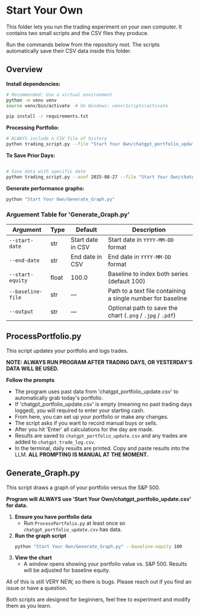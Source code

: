 # Start Your Own

This folder lets you run the trading experiment on your own computer. It contains two small scripts and the CSV files they produce.

Run the commands below from the repository root. The scripts automatically
save their CSV data inside this folder.

## Overview

**Install dependencies:**

```bash
# Recommended: Use a virtual environment
python -m venv venv
source venv/bin/activate  # On Windows: venv\Scripts\activate

pip install -r requirements.txt
```

**Processing Portfolio:**

```bash
# ALWAYS include a CSV file of history
python trading_script.py --file "Start Your Own/chatgpt_portfolio_update.csv"
```

**To Save Prior Days:**

```bash

# Save data with specific date
python trading_script.py --asof 2025-08-27 --file "Start Your Own/chatgpt_portfolio_update.csv"
```

**Generate performance graphs:**

```bash
python "Start Your Own/Generate_Graph.py"
```

### Arguement Table for 'Generate_Graph.py'

| Argument          | Type  | Default           | Description                                                 |
| ----------------- | ----- | ----------------- | ----------------------------------------------------------- |
| `--start-date`    | str   | Start date in CSV | Start date in `YYYY-MM-DD` format                           |
| `--end-date`      | str   | End date in CSV   | End date in `YYYY-MM-DD` format                             |
| `--start-equity`  | float | 100.0             | Baseline to index both series (default 100)                 |
| `--baseline-file` | str   | —                 | Path to a text file containing a single number for baseline |
| `--output`        | str   | —                 | Optional path to save the chart (`.png` / `.jpg` / `.pdf`)  |

## ProcessPortfolio.py

This script updates your portfolio and logs trades.

**NOTE: ALWAYS RUN PROGRAM AFTER TRADING DAYS, OR YESTERDAY'S DATA WILL BE USED.**

**Follow the prompts**

- The program uses past data from 'chatgpt_portfolio_update.csv' to automatically grab today's portfolio.
- If 'chatgpt_portfolio_update.csv' is empty (meaning no past trading days logged), you will required to enter your starting cash.
- From here, you can set up your portfolio or make any changes.
- The script asks if you want to record manual buys or sells.
- After you hit 'Enter' all calculations for the day are made.
- Results are saved to `chatgpt_portfolio_update.csv` and any trades are added to `chatgpt_trade_log.csv`.
- In the terminal, daily results are printed. Copy and paste results into the LLM. **ALL PROMPTING IS MANUAL AT THE MOMENT.**

## Generate_Graph.py

This script draws a graph of your portfolio versus the S&P 500.

**Program will ALWAYS use 'Start Your Own/chatgpt_portfolio_update.csv' for data.**

1. **Ensure you have portfolio data**
   - Run `ProcessPortfolio.py` at least once so `chatgpt_portfolio_update.csv` has data.
2. **Run the graph script**
   ```bash
   python "Start Your Own/Generate_Graph.py" --baseline-equity 100
   ```
3. **View the chart**
   - A window opens showing your portfolio value vs. S&P 500. Results will be adjusted for baseline equity.

All of this is still VERY NEW, so there is bugs. Please reach out if you find an issue or have a question.

Both scripts are designed for beginners, feel free to experiment and modify them as you learn.

